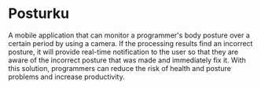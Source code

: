 # Posturku
<p class="text-justify">A mobile application that can monitor a programmer's body posture over a certain period by using a camera. If the processing results find an incorrect posture, it will provide real-time notification to the user so that they are aware of the incorrect posture that was made and immediately fix it. With this solution, programmers can reduce the risk of health and posture problems and increase productivity.</p>
